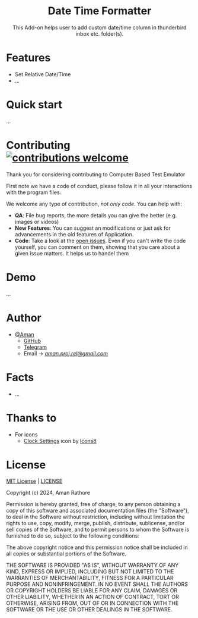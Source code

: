 <div align="center">
  <h1>Date Time Formatter</h1>
</div>

<p align="center">
  This Add-on helps user to add custom date/time column in thunderbird inbox etc. folder(s).
</p>


# Features

* Set Relative Date/Time
* ...
<!-- * Set Custom Date/Time format -->

# Quick start

...

# Contributing [![contributions welcome](https://img.shields.io/badge/contributions-welcome-brightgreen.svg?style=flat)](issues.md)

Thank you for considering contributing to Computer Based Test Emulator

First note we have a code of conduct, please follow it in all your interactions with the program files.

We welcome any type of contribution, _not only code_. You can help with:
- **QA**: File bug reports, the more details you can give the better (e.g. images or videos)
- **New Features**: You can suggest an modifications or just ask for advancements in the old features of Application.
- **Code**: Take a look at the [open issues](issues.md). Even if you can't write the code yourself, you can comment on them, showing that you care about a given issue matters. It helps us to handel them

# Demo
...

# Author

- [@Aman](https://www.github.com/AmanRathoreP)
   - [GitHub](https://www.github.com/AmanRathoreP)
   - [Telegram](https://t.me/aman0864)
   - Email -> *aman.proj.rel@gmail.com*

# Facts
* ...

# Thanks to
* For icons
  * <a target="_blank" href="https://icons8.com/icon/yqwNPJp8i0TN/clock-settings">Clock Settings</a> icon by <a target="_blank" href="https://icons8.com">Icons8</a>

# License

[MIT License](https://choosealicense.com/licenses/mit/) | [LICENSE](LICENSE/)

Copyright (c) 2024, Aman Rathore

Permission is hereby granted, free of charge, to any person obtaining a copy
of this software and associated documentation files (the "Software"), to deal
in the Software without restriction, including without limitation the rights
to use, copy, modify, merge, publish, distribute, sublicense, and/or sell
copies of the Software, and to permit persons to whom the Software is
furnished to do so, subject to the following conditions:

The above copyright notice and this permission notice shall be included in all
copies or substantial portions of the Software.

THE SOFTWARE IS PROVIDED "AS IS", WITHOUT WARRANTY OF ANY KIND, EXPRESS OR
IMPLIED, INCLUDING BUT NOT LIMITED TO THE WARRANTIES OF MERCHANTABILITY,
FITNESS FOR A PARTICULAR PURPOSE AND NONINFRINGEMENT. IN NO EVENT SHALL THE
AUTHORS OR COPYRIGHT HOLDERS BE LIABLE FOR ANY CLAIM, DAMAGES OR OTHER
LIABILITY, WHETHER IN AN ACTION OF CONTRACT, TORT OR OTHERWISE, ARISING FROM,
OUT OF OR IN CONNECTION WITH THE SOFTWARE OR THE USE OR OTHER DEALINGS IN THE
SOFTWARE.